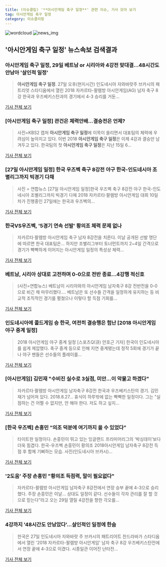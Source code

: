 ```yaml
---
title: (이슈클립) '**아시안게임 축구 일정**' 관련 이슈, 기사 모아 보기
tag: 아시안게임 축구 일정
category: 이슈클리핑
---
```

![wordcloud](https://s3.ap-northeast-2.amazonaws.com/lyrics101-wordcloud/2018-08-27-1535378573.png)
![news_img](https://user-images.githubusercontent.com/42597476/44507050-1206f400-a6e4-11e8-8d98-7ffbfebb353f.png)
## **'**아시안게임 축구 일정**'** 뉴스속보 검색결과
### **아시안게임 축구 일정**, 29일 베트남 or 시리아와 4강전 맞대결…48시간도 안남아 '살인적 일정'

>**아시안게임 축구 일정**. 27일 오후(현지시간) 인도네시아 자와바랏주 브카시의 패트리엇 스타디움에서 열린 2018 자카르타-팔렘방 아시안게임(AG) 남자 축구 8강 한국과 우즈베키스탄과의 경기에서 4-3 승리를 거둔...

<a href="http://www.kyeongin.com/main/view.php?key=20180827002138109" target="_blank">기사 전체 보기</a>

### [**아시안게임 축구 일정**] 관건은 체력안배...결승전은 언제?

>사진=KBS2 캡처 **아시안게임 축구 일정**에 이목이 쏠리면서 대표팀의 체력에 우려심이 높아지고 있다. 이번 2018 **아시안게임 축구 일정**은 이제 4강과 결승만 남겨두고 있다. 한국팀의 첫 **아시안게임 축구 일정**은 지난 15일 6...

<a href="http://www.gukjenews.com/news/articleView.html?idxno=981370" target="_blank">기사 전체 보기</a>

### [27일 아시안게임 일정] 한국 우즈벡 축구 8강전 야구 한국-인도네시아 조별리그까지 빅경기 다채

>사진 = 연합뉴스 [27일 아시안게임 일정]한국 우즈벡 축구 8강전 야구 한국-인도네시아 조별리그까지 빅경기 다채 2018 자카르타·팔렘방 아시안게임 대회 10일차가 진행중인 27일에는 한국과 우즈벡의...

<a href="http://www.ggilbo.com/news/articleView.html?idxno=539700" target="_blank">기사 전체 보기</a>

### 한국VS우즈벡, '5경기 연속 선발' 황의조 체력 문제 없나

>자카르타·팔렘방 아시안게임 축구 남자 8강전을 치른다. 이날 공개된 선발 명단에 따르면 한국 대표팀은... 하지만 조별리그부터 토너먼트까지 2~4일 간격으로 경기가 빡빡하게 이어지는 아시안게임 일정의 특성상 체력...

<a href="http://biz.heraldcorp.com/culture/view.php?ud=201808271733547458639_1" target="_blank">기사 전체 보기</a>

### 베트남, 시리아 상대로 고전하며 0-0으로 전반 종료…4강행 적신호

>(사진=연합뉴스) 베트남이 시리아와의 아시안게임 남자축구 8강 전반전을 0-0으로 비긴 채 마무리했다.... 베트남은 또 선수들 간격을 일정하게 유지하는 등 비교적 조직적인 경기를 펼쳤으나 이렇다 할 득점 기회를...

<a href="http://news20.busan.com/controller/newsController.jsp?newsId=20180827000357" target="_blank">기사 전체 보기</a>

### 인도네시아에 콜드게임 승 한국, 여전히 결승행은 험난 [2018 아시안게임 야구 중계 일정]

>2018 아시안게임 야구 중계 일정 [스포츠Q(큐) 안호근 기자] 한국이 인도네시아를 쉽게 제압했다.  축구 중계 등으로 인해 지연 중계됐는데 정작 5회에 경기가 끝나 야구 팬들은 선수들의 플레이를...

<a href="http://www.sportsq.co.kr/news/articleView.html?idxno=300304" target="_blank">기사 전체 보기</a>

### [아시안게임] 김민재 "수비진 실수로 3실점, 미안…이 악물고 하겠다"

>자카르타·팔렘방 아시안게임 남자축구 8강전 한국과 우즈베키스탄의 경기. 김민재가 넘어져 있다. 2018.8.27... 휴식이 하루밖에 없는 빡빡한 일정이다. 그는 "실점하는 건 어쩔 수 없지만, 안 해야 한다. 저도 하고 싶지...

<a href="http://app.yonhapnews.co.kr/YNA/Basic/SNS/r.aspx?c=AKR20180827178500007&did=1195m" target="_blank">기사 전체 보기</a>

### [한국 우즈벡] 손흥민 “의조 덕분에 여기까지 올 수 있었다”

>타이트한 일정이다. 손흥민이 뛰고 있는 잉글랜드 프리미어리그의 ‘박싱데이’보다 더욱 힘겹다. 한국-우즈벡 손흥민이 황의조 2018아시안게임 남자축구 8강전 득점 후 함께 기뻐하는 모습. 사진(인도네시아 브카시)...

<a href="http://sports.mk.co.kr/view.php?year=2018&no=538607" target="_blank">기사 전체 보기</a>

### '2도움' 주장 손흥민 "황의조 득점력, 말이 필요없다"

>자카르타-팔렘방 아시안게임 남자축구 8강전에서 연장 승부 끝에 4-3으로 승리했다. 주장 손흥민은 이날... 상대도 일정이 같다. 선수들이 각자 관리를 잘 할 것으로 믿는다”라고 오는 29일 열릴 4강전을 향한 각오를...

<a href="http://www.mydaily.co.kr/new_yk/html/read.php?newsid=201808272159111349&ext=na" target="_blank">기사 전체 보기</a>

### 4강까지 '48시간도 안남았다'…살인적인 일정에 한숨

>한국은 27일 인도네시아 자와바랏 주 브카시의 패트리어트 찬드라바가 스타디움에서 열린 '2018 자카르타-팔렘방 아시안게임' 남자 축구 8강 우즈베키스탄전에서 연장 끝에 4-3으로 이겼다. 시종일관 이어진 난타전...

<a href="http://www.g-enews.com/ko-kr/news/article/news_all/201808272059418044f6d02acec0_1/article.html" target="_blank">기사 전체 보기</a>


